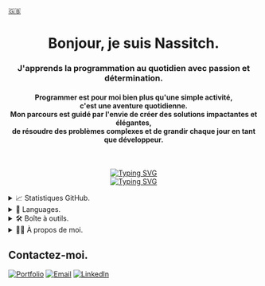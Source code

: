 <a href="https://github.com/Nassitch/Nassitch/blob/main/README.md">🇬🇧</a>

<h1 align="center">Bonjour, je suis Nassitch.</h1>

<h3 align="center">
J'apprends la programmation au quotidien avec passion et détermination.
</h3>

<h4 align="center">
Programmer est pour moi bien plus qu'une simple activité,
<br>
c'est une aventure quotidienne.
<br>
Mon parcours est guidé par l'envie de créer des solutions impactantes et élégantes,
<br>
de résoudre des problèmes complexes et de grandir chaque jour en tant que développeur.
</h4>
<br>

<!--
**Nassitch/Nassitch** is a ✨ _special_ ✨ repository because its `README.md` (this file) appears on your GitHub profile.

Here are some ideas to get you started:

- 🔭 I’m currently working on ...
- 🌱 I’m currently learning ...
- 👯 I’m looking to collaborate on ...
- 🤔 I’m looking for help with ...
- 💬 Ask me about ...
- 📫 How to reach me: ...
- 😄 Pronouns: ...
- ⚡ Fun fact: ...
-->

<p style="margin: 15px;" align="center">
<a href="https://git.io/typing-svg"><img src="https://readme-typing-svg.herokuapp.com?font=JetBrains+Mono&pause=1000&color=947BD0&center=true&width=435&lines=Full+stack+developer." alt="Typing SVG" /></a>
<br/>
<a href="https://git.io/typing-svg"><img src="https://readme-typing-svg.herokuapp.com?font=JetBrains+Mono&pause=1000&color=947BD0&center=true&width=435&lines=[+Java,+JavaScript+]" alt="Typing SVG" /></a>
</p>


<details>
<summary>📈 Statistiques GitHub.</summary>
<br>

![Anurag's GitHub stats](https://github-readme-stats.vercel.app/api?username=Nassitch&show_icons=true&bg_color=00000000&text_color=947bd0&title_color=947bd0&bg&border_color=947bd0&icon_color=947bd0&locale=fr)
</br>
[![GitHub Streak](https://github-readme-streak-stats.herokuapp.com?user=Nassitch&theme=buefy&locale=fr&date_format=j%2Fn%5B%2FY%5D&card_width=465&stroke=947BD0&background=00000000&border=947BD0&ring=947BD0&fire=947BD0&currStreakNum=947BD0&sideNums=947BD0&currStreakLabel=947BD0&sideLabels=947BD0&dates=947BD0&excludeDaysLabel=947BD0)](https://git.io/streak-stats)
</br>
[![](https://visitcount.itsvg.in/api?id=Nassitch&label=Vues&color=12&icon=3&pretty=true)](https://visitcount.itsvg.in)
</details>

<details>
<summary>📝 Languages.</summary>
<br>

![Top Langs](https://github-readme-stats.vercel.app/api/top-langs/?username=Nassitch&layout=compact&theme=transparent&title_color=947bd0&border_color=947bd0&locale=fr)


</details>

<details>
<summary>🛠️ Boîte à outils.</summary>
<br>

- Language de balisage :

![HTML5 Badge](https://img.shields.io/badge/HTML5-E34F26?logo=html5&logoColor=fff&style=for-the-badge&style=float)
![CSS3 Badge](https://img.shields.io/badge/CSS3-1572B6?logo=css3&logoColor=fff&style=for-the-badge&style=float)
![Sass Badge](https://img.shields.io/badge/Sass-C69?logo=sass&logoColor=fff&style=for-the-badge&style=float)
![Markdown](https://img.shields.io/badge/markdown-%23000000.svg?style=for-the-badge&logo=markdown&logoColor=white&style=float)

- Language :

![Java](https://img.shields.io/badge/java-%23ED8B00.svg?style=for-the-badge&logo=openjdk&logoColor=white&style=float)
![JavaScript Badge](https://img.shields.io/badge/JavaScript-F7DF1E?logo=javascript&logoColor=000&style=for-the-badge&style=float)
![TypeScript Badge](https://img.shields.io/badge/TypeScript-3178C6?logo=typescript&logoColor=fff&style=for-the-badge&style=float)
![MicrosoftSQLServer](https://img.shields.io/badge/Microsoft%20SQL%20Server-CC2927?style=for-the-badge&logo=microsoft%20sql%20server&logoColor=white&style=float)
![Shell Script](https://img.shields.io/badge/shell_script-%23121011.svg?style=for-the-badge&logo=gnu-bash&logoColor=white&style=float)
![PowerShell](https://img.shields.io/badge/PowerShell-%235391FE.svg?style=for-the-badge&logo=powershell&logoColor=white&style=float)
![AssemblyScript](https://img.shields.io/badge/assembly%20script-%23000000.svg?style=for-the-badge&logo=assemblyscript&logoColor=white&style=float)

- Framework :

![Spring](https://img.shields.io/badge/spring-%236DB33F.svg?style=for-the-badge&logo=spring&logoColor=white&style=float)
![NodeJS](https://img.shields.io/badge/node.js-6DA55F?style=for-the-badge&logo=node.js&logoColor=white&style=float)
![Express.js](https://img.shields.io/badge/express.js-%23404d59.svg?style=for-the-badge&logo=express&logoColor=%2361DAFB&style=float)
![React](https://img.shields.io/badge/react-%2320232a.svg?style=for-the-badge&logo=react&logoColor=%2361DAFB&style=float)
![Angular](https://img.shields.io/badge/angular-%23DD0031.svg?style=for-the-badge&logo=angular&logoColor=white&style=float)
![NestJS](https://img.shields.io/badge/nestjs-%23E0234E.svg?style=for-the-badge&logo=nestjs&logoColor=white&style=float)

- ORM :

![Hibernate](https://img.shields.io/badge/Hibernate-59666C?style=for-the-badge&logo=Hibernate&logoColor=white&style=float)
![Prisma](https://img.shields.io/badge/Prisma-3982CE?style=for-the-badge&logo=Prisma&logoColor=white&style=float)

- Gestion de base de données :

![MySQL](https://img.shields.io/badge/mysql-4479A1.svg?style=for-the-badge&logo=mysql&logoColor=white&style=float)
![MariaDB](https://img.shields.io/badge/MariaDB-003545?style=for-the-badge&logo=mariadb&logoColor=white&style=float)

- Serveur :

![Apache](https://img.shields.io/badge/apache-%23D42029.svg?style=for-the-badge&logo=apache&logoColor=white&style=float)
![.ENV Badge](https://img.shields.io/badge/.ENV-ECD53F?logo=dotenv&logoColor=000&style=for-the-badge&style=float)

- Dépendence :

![NPM](https://img.shields.io/badge/NPM-%23CB3837.svg?style=for-the-badge&logo=npm&logoColor=white&style=float)
![ESLint](https://img.shields.io/badge/ESLint-4B3263?style=for-the-badge&logo=eslint&logoColor=white&style=float)
![JWT](https://img.shields.io/badge/JWT-black?style=for-the-badge&logo=JSON%20web%20tokens&style=float)

- Regroupement de module :

![Webpack](https://img.shields.io/badge/webpack-%238DD6F9.svg?style=for-the-badge&logo=webpack&logoColor=black&style=float)
![Apache Maven](https://img.shields.io/badge/Apache%20Maven-C71A36?style=for-the-badge&logo=Apache%20Maven&logoColor=white&style=float)

- Terminale :

![Windows Terminal](https://img.shields.io/badge/Windows%20Terminal-%234D4D4D.svg?style=for-the-badge&logo=windows-terminal&logoColor=white&style=float)

- Outil :

![Git](https://img.shields.io/badge/git-%23F05033.svg?style=for-the-badge&logo=git&logoColor=white&style=float)
![GitHub](https://img.shields.io/badge/github-%23121011.svg?style=for-the-badge&logo=github&logoColor=white&style=float)
![Postman](https://img.shields.io/badge/Postman-FF6C37?style=for-the-badge&logo=postman&logoColor=white&style=float)
![Trello](https://img.shields.io/badge/Trello-%23026AA7.svg?style=for-the-badge&logo=Trello&logoColor=white&style=float)
![Notion](https://img.shields.io/badge/Notion-%23000000.svg?style=for-the-badge&logo=notion&logoColor=white&style=float)
![Figma](https://img.shields.io/badge/figma-%23F24E1E.svg?style=for-the-badge&logo=figma&logoColor=white&style=float)

- Navigateur :

![Firefox](https://img.shields.io/badge/Firefox-FF7139?style=for-the-badge&logo=Firefox-Browser&logoColor=white&style=float)
![Tor](https://img.shields.io/badge/Tor-7D4698?style=for-the-badge&logo=Tor-Browser&logoColor=white&style=float)

- Système d'exploitation :

![Windows](https://img.shields.io/badge/Windows-0078D6?style=for-the-badge&logo=windows&logoColor=white&style=float)
![Ubuntu](https://img.shields.io/badge/Ubuntu-E95420?style=for-the-badge&logo=ubuntu&logoColor=white&style=float)

- IDE :

![Visual Studio Code](https://img.shields.io/badge/Visual%20Studio%20Code-0078d7.svg?style=for-the-badge&logo=visual-studio-code&logoColor=white&style=float)
![IntelliJ IDEA](https://img.shields.io/badge/IntelliJIDEA-000000.svg?style=for-the-badge&logo=intellij-idea&logoColor=white&style=float)
![Android Studio](https://img.shields.io/badge/android%20studio-346ac1?style=for-the-badge&logo=android%20studio&logoColor=white&style=float)
![Vim](https://img.shields.io/badge/VIM-%2311AB00.svg?style=for-the-badge&logo=vim&logoColor=white&style=float)
![CodePen](https://img.shields.io/badge/CodePen-white?style=for-the-badge&logo=codepen&logoColor=black&style=float)
![CodeSandbox](https://img.shields.io/badge/Codesandbox-040404?style=for-the-badge&logo=codesandbox&logoColor=DBDBDB&style=float)

</details>

<details>
<summary>👨‍💻 À propos de moi.</summary>
<br>
<ul>
  <li><b>👤 Nom: </b> Nassime Harmach.</li>
  <li><b>👶 Âge: </b> 22 ans.</li>
  <li><b>📍 Localisation:</b> Bordeaux. 🇫🇷</li>
  <li><b>📣 Langues:</b> 🇫🇷 Français & 🇬🇧 Anglais.</li>
  <li><b>🛠️ Passion:</b> Travailler.</li>
  <li><b>⌛ Hobbies:</b> 🎮 jeux video, 🎱 Billard & 🥣 Cuisiner.</li>
  <li><b>🐾️ Animale:</b> 🐕‍🦺 Chien.💕</li>
  <li><b>📋 Objectif: </b> Aller sur la lune.🚀🚀</li>
</ul>
</details>


## Contactez-moi.
[![Portfolio](https://img.shields.io/badge/💿-Portfolio-947bd0?style=float)](https://www.nassime-harmach.com/)
[![Email](https://img.shields.io/badge/📧-Mail-947bd0?style=float)](mailto:contact@nassime-harmach.com)
[![LinkedIn](https://img.shields.io/badge/📠-LinkedIn-947bd0?style=float)](https://www.linkedin.com/in/nassime-harmach/)